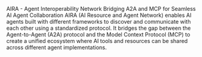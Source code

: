AIRA - Agent Interoperability Network
Bridging A2A and MCP for Seamless AI Agent Collaboration
AIRA (AI Resource and Agent Network) enables AI agents built with different frameworks to discover and communicate with each other using a standardized protocol. It bridges the gap between the Agent-to-Agent (A2A) protocol and the Model Context Protocol (MCP) to create a unified ecosystem where AI tools and resources can be shared across different agent implementations.
